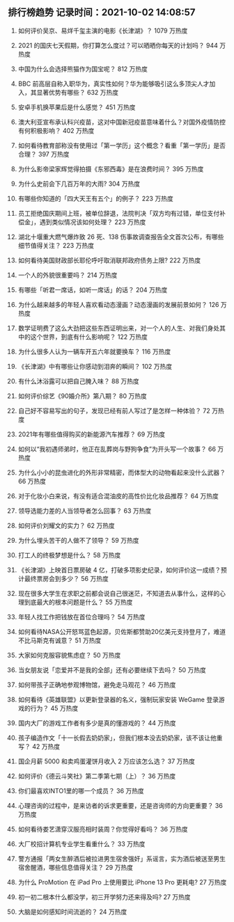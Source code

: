 
## 排行榜趋势 记录时间：2021-10-02 14:08:57
  
  1. 如何评价吴京、易烊千玺主演的电影《长津湖》？ 1079 万热度
    
  2. 2021 的国庆七天假期，你打算怎么度过？可以晒晒你每天的计划吗？ 944 万热度
    
  3. 中国为什么会选择熊猫作为国宝呢？ 812 万热度
    
  4. BBC 前高层自称入职华为，真实性如何？华为能够吸引这么多顶尖人才加入，其显著优势有哪些？ 632 万热度
    
  5. 安卓手机换苹果后是什么感觉？ 451 万热度
    
  6. 澳大利亚宣布承认科兴疫苗，这对中国新冠疫苗意味着什么？对国外疫情防控有何积极影响？ 402 万热度
    
  7. 如何看待教育部称没有使用过「第一学历」这个概念？看重「第一学历」是否合理？ 397 万热度
    
  8. 为什么影帝梁家辉觉得拍摄《东邪西毒》是在浪费时间？ 395 万热度
    
  9. 为什么史前会下几百万年的大雨? 304 万热度
    
  10. 有哪些你知道的「四大天王有五个」的例子？ 223 万热度
    
  11. 员工拒绝国庆期间上班，被单位辞退，法院判决「双方均有过错，单位支付补偿金」，遇到类似情况该如何处理？ 223 万热度
    
  12. 湖北十堰重大燃气爆炸致 26 死、138 伤事故调查报告全文首次公布，有哪些细节值得关注？ 223 万热度
    
  13. 如何看待美国财政部长耶伦呼吁取消联邦政府债务上限? 222 万热度
    
  14. 一个人的外貌很重要吗？ 214 万热度
    
  15. 有哪些「听君一席话，如听一席话」的话？ 204 万热度
    
  16. 为什么越来越多的年轻人喜欢看动态漫画？动态漫画的发展前景如何？ 126 万热度
    
  17. 数学证明费了这么大劲把这些东西证明出来，对一个人的人生、对我们身处其中的这个世界，到底有什么影响呢？ 122 万热度
    
  18. 为什么很多人认为一辆车开五六年就要换车？ 116 万热度
    
  19. 《长津湖》中有哪些让你感动到泪奔的瞬间？ 102 万热度
    
  20. 有什么沐浴露可以把自己腌入味？ 88 万热度
    
  21. 如何评价综艺《90婚介所》第八期？ 80 万热度
    
  22. 自己好不容易写出的句子，发现已经有前人写过了是怎样一种体验？ 72 万热度
    
  23. 2021年有哪些值得购买的新能源汽车推荐？ 69 万热度
    
  24. 如何以“我初遇师弟时，他正在乱葬岗与野狗争食”为开头写一个故事？ 66 万热度
    
  25. 为什么小小的昆虫进化的外形非常精密，而体型大的动物看起来没什么武器？ 66 万热度
    
  26. 对于化妆小白来说，有没有适合混油皮的高性价比化妆品推荐？ 64 万热度
    
  27. 领导选能力差的人当领导者怎么回事？ 63 万热度
    
  28. 如何评价刘耀文的实力？ 62 万热度
    
  29. 为什么埋头苦干的人做不了领导？ 59 万热度
    
  30. 打工人的终极梦想是什么？ 58 万热度
    
  31. 《长津湖》上映首日票房破 4 亿，打破多项影史纪录，如何评价这一成绩？预计最终票房会到多少？ 56 万热度
    
  32. 现在很多大学生在求职之前都会说自己很迷茫，不知道去从事什么，这样的心理到底最大的根本问题是什么？ 55 万热度
    
  33. 年轻人找工作把钱放在首位合理吗？ 54 万热度
    
  34. 如何看待NASA公开怒骂蓝色起源，贝佐斯都赞助20亿美元支持登月了，难道不比马斯克有诚意？ 51 万热度
    
  35. 大家如何克服容貌焦虑症？ 50 万热度
    
  36. 当女朋友说「恋爱并不是我的全部」还有必要继续下去吗？ 50 万热度
    
  37. 如何带孩子正确地参观博物馆，避免走马观花？ 46 万热度
    
  38. 如何看待《英雄联盟》以更新登录器的名义，强制玩家安装 WeGame 登录游戏的行为？ 45 万热度
    
  39. 国内大厂的游戏工作者有多少是真的懂游戏的？ 44 万热度
    
  40. 孩子编造作文「十一长假去奶奶家」，但我们根本没去奶奶家，该不该让他重写？ 42 万热度
    
  41. 国企月薪  5000 和卖鸡蛋灌饼月收入 2 万应该怎么选？ 37 万热度
    
  42. 如何评价《德云斗笑社》第二季第七期（上）？ 36 万热度
    
  43. 你们最喜欢INTO1里的哪一个成员？ 36 万热度
    
  44. 心理咨询的过程中，是来访者的诉求更重要，还是咨询师的方向更重要？ 36 万热度
    
  45. 如何看待娄艺潇穿汉服亮相时装周？你觉得好看吗？ 36 万热度
    
  46. 大厂校招计算机专业学生看重什么？ 33 万热度
    
  47. 警方通报「两女生醉酒后被拉进男生宿舍强奸」系谣言，实为酒后被送至男生宿舍醒酒，哪些信息值得关注？ 29 万热度
    
  48. 为什么 ProMotion 在 iPad Pro 上使用要比 iPhone 13 Pro 更耗电? 27 万热度
    
  49. 初一初二根本什么都没学，初三开学努力还来得及吗? 27 万热度
    
  50. 大脑是如何感知时间流逝的？ 24 万热度
    